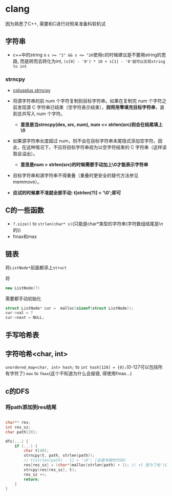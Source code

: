 # clang

因为熟悉了C++, 需要和C进行对照来准备科软机试

## 字符串

- c++中的string s `s >= "1" && s <= "26`使用c的时候建议是不要用string的思路, 而是转而去转化为int, `(s[0] - '0') * 10 + s[1] - '0'就可以实现string to int`

### strncpy

- [cplusplus strncpy](https://cplusplus.com/reference/cstring/strncpy/)

- 将源字符串的前 num 个字符复制到目标字符串。如果在复制完 num 个字符之前发现源 C 字符串已结束（空字符表示结束），**则将用零填充目标字符串**，直到总共写入 num 个字符。
    - **意思是当strncpy(des, src, num), num <= strlen(src)则会在结尾填上\0**
- 如果源字符串长度超过 num，则不会在目标字符串末尾隐式添加空字符。因此，在这种情况下，不应将目标字符串视为以空字符结束的 C 字符串（这样读取会溢出）。
    - **意思是num > strlen(src)的时候需要手动加上\0才能表示字符串**
- 目标字符串和源字符串不得重叠（重叠时更安全的替代方法参见 memmove）。
- **应试的时候拿不准就全部手动: t[strlen(?)] = '\0';即可**

## C的一些函数

- `?.size()` to `strlen(char* s)`(只能是char*类型的字符串(字符数组结尾是\n的))
- fmax和max

## 链表

将`ListNode*`前面都添上`struct`

将
```c++
new ListNode(?)
```
需要都手动初始化
```c
struct ListNode* cur =  malloc(sizeof(struct ListNode));
cur->val = ?
cur->next = NULL;
```

## 手写哈希表

## 字符哈希<char, int>

`unordered_map<char, int> hash;` to `int hash[128] = {0};`(0-127可以包括所有字符了)
`max` to `fmax`(这个不知道为什么会报错, 得使用fmax...)

## c的DFS

### 将path添加到res结尾

```c

char** res;
int res_sz;
char path[20];

dfs(...) {
    if (...) {
        char t[40];
        strncpy(t, path, strlen(path));
        // t[strlen(path) - 1] = '\0'; (这是本题的代码)
        res[res_sz] = (char*)malloc(strlen(path) + 1); // +1 是为了给'\0'空间
        strcpy(res[res_sz], t);
        res_sz ++;
        return;    
    }
}
```
